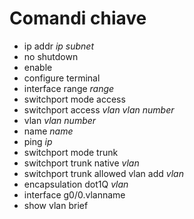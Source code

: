 # Comandi chiave 

- ip addr *ip* *subnet*
- no shutdown
- enable
- configure terminal
- interface range *range*
- switchport mode access
- switchport access *vlan* *vlan number*
- vlan *vlan number*
- name *name*
- ping *ip*
- switchport mode trunk
- switchport trunk native *vlan*
- switchport trunk allowed vlan add *vlan*
- encapsulation dot1Q *vlan*
- interface g0/0.vlanname 
- show vlan brief